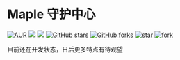 # Maple 守护中心

[![AUR](https://img.shields.io/badge/license-MIT-blue)](https://github.com/twelvet-s/maple/blob/master/LICENSE)
[![](https://img.shields.io/badge/Author-TwelveT-orange.svg)](https://www.twelvet.cn)
[![](https://img.shields.io/badge/version-1.0.0-success)](https://github.com/twelvet-s/maple)
[![GitHub stars](https://img.shields.io/github/stars/twelvet-s/maple.svg?style=social&label=Stars)](https://github.com/twelvet-s/maple/stargazers)
[![GitHub forks](https://img.shields.io/github/forks/twelvet-s/maple.svg?style=social&label=Fork)](https://github.com/twelvet-s/maple/network/members)
[![star](https://gitee.com/twelvet/maple/badge/star.svg?theme=white)](https://gitee.com/twelvet/maple/stargazers)
[![fork](https://gitee.com/twelvet/maple/badge/fork.svg?theme=white)](https://gitee.com/twelvet/maple/members)

目前还在开发状态，日后更多特点有待观望


